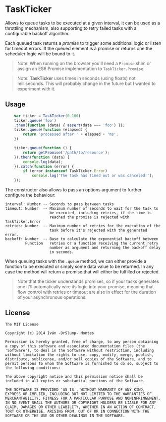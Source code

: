 # TaskTicker

Allows to queue tasks to be executed at a given interval, it can
be used as a throttling mechanism, also supporting to retry failed
tasks with a configurable backoff algorithm.

Each queued task returns a *promise* to trigger some additional
logic or listen for timeout errors. If the queued element is a
promise or returns one the scheduler logic will be bound to it.


> Note: When running on the browser you'll need a `Promise` shim
  or assign an ES6 Promise implementation to `TaskTicker.Promise`.

> Note: **TaskTicker** uses times in seconds (using floats) not
  milliseconds. This will probably change in the future but I
  wanted to experiment with it.


## Usage

```js
    var ticker = TaskTicker(0.100)
    ticker.queue('foo')
    .then(function (data) { assert(data === 'foo') });
    ticker.queue(function (elapsed) {
        return 'processed after ' + elapsed + 'ms';
    })

    ticker.queue(function () {
        return getPromise('/path/to/resource');
    }).then(function (data) {
        console.log(data);
    }).catch(function (error) {
        if (error instanceof TaskTicker.Error)
            console.log('The task has timed out or was canceled!');
    });
```

The constructor also allows to pass an options argument to further
configure the behaviour:

    interval: Number -- Seconds to pass between tasks
    timeout: Number  -- Maximum number of seconds to wait for the task to
                        be executed, including retries, if the time is
                        reached the promise is rejected with TaskTicker.Error
    retries: Number  -- Maximum number of retries for the execution of the
                        task before it's rejected with the generated error.
    backoff: Number  -- Base to calculate the exponential backoff between
             Function   retries or a function receiving the current retry
                        number as argument and returning the backoff delay
                        in seconds.

When queuing tasks with the `.queue` method, we can either provide a
function to be executed or simply some data value to be returned. In any
case the method will return a promise that will either be fulfilled or
rejected.

> Note that the ticker understands promises, so if your tasks generates
one it'll automatically wire its logic into your promise, meaning that
flow control with retries or timeout are also in effect for the duration
of your asynchronous operations.


## License

    The MIT License

    Copyright (c) 2014 Iván -DrSlump- Montes

    Permission is hereby granted, free of charge, to any person obtaining
    a copy of this software and associated documentation files (the
    'Software'), to deal in the Software without restriction, including
    without limitation the rights to use, copy, modify, merge, publish,
    distribute, sublicense, and/or sell copies of the Software, and to
    permit persons to whom the Software is furnished to do so, subject to
    the following conditions:

    The above copyright notice and this permission notice shall be
    included in all copies or substantial portions of the Software.

    THE SOFTWARE IS PROVIDED 'AS IS', WITHOUT WARRANTY OF ANY KIND,
    EXPRESS OR IMPLIED, INCLUDING BUT NOT LIMITED TO THE WARRANTIES OF
    MERCHANTABILITY, FITNESS FOR A PARTICULAR PURPOSE AND NONINFRINGEMENT.
    IN NO EVENT SHALL THE AUTHORS OR COPYRIGHT HOLDERS BE LIABLE FOR ANY
    CLAIM, DAMAGES OR OTHER LIABILITY, WHETHER IN AN ACTION OF CONTRACT,
    TORT OR OTHERWISE, ARISING FROM, OUT OF OR IN CONNECTION WITH THE
    SOFTWARE OR THE USE OR OTHER DEALINGS IN THE SOFTWARE.
